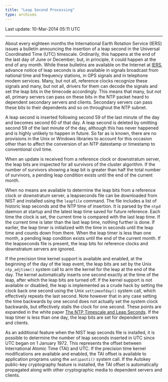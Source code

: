 ```yaml
---
title: "Leap Second Processing"
type: archives
---
```


Last update: 10-Mar-2014 05:11 UTC

* * *

About every eighteen months the International Earth Rotation Service (IERS) issues a bulletin announcing the insertion of a leap second in the Universal Coordinated Time (UTC) timescale. Ordinarily, this happens at the end of the last day of June or December; but, in principle, it could happen at the end of any month. While these bulletins are available on the Internet at [IERS](https://www.iers.org/IERS/EN/Home/home_node.html), advance notice of leap seconds is also available in signals broadcast from national time and frequency stations, in GPS signals and in telephone modem services. Many, but not all, reference clocks recognize these signals and many, but not all, drivers for them can decode the signals and set the leap bits in the timecode accordingly. This means that many, but not all, primary servers can pass on these bits in the NTP packet heard to dependent secondary servers and clients. Secondary servers can pass these bits to their dependents and so on throughout the NTP subnet.

A leap second is inserted following second 59 of the last minute of the day and becomes second 60 of that day. A leap second is deleted by omitting second 59 of the last minute of the day, although this has never happened and is highly unlikely to happen in future. So far as is known, there are no provisions in the Unix or Windows libraries to account for this occasion other than to affect the conversion of an NTP datestamp or timestamp to conventional civil time.

When an update is received from a reference clock or downstratum server, the leap bits are inspected for all survivors of the cluster algorithm. If the number of survivors showing a leap bit is greater than half the total number of survivors, a pending leap condition exists until the end of the current month.

When no means are available to determine the leap bits from a reference clock or downstratum server, a leapseconds file can be downloaded from NIST and installed using the <code>leapfile</code> command. The file includes a list of historic leap seconds and the NTP time of insertion. It is parsed by the <code>ntpd</code> daemon at startup and the latest leap time saved for future reference. Each time the clock is set, the current time is compared with the last leap time. If the current time is later than the last leap time, nothing further is done. If earlier, the leap timer is initialized with the time in seconds until the leap time and counts down from there. When the leap timer is less than one month, a pending leap condition exists until the end of the current month. If the leapseconds file is present, the leap bits for reference clocks and downstratum servers are ignored.

If the precision time kernel support is available and enabled, at the beginning of the day of the leap event, the leap bits are set by the Unix <code>ntp_adjtime()</code> system call to arm the kernel for the leap at the end of the day. The kernel automatically inserts one second exactly at the time of the leap, after which the leap bits are turned off. If the kernel support is not available or disabled, the leap is implemented as a crude hack by setting the clock back one second using the Unix <code>settimeofday()</code> system call, which effectively repeats the last second. Note however that in any case setting the time backwards by one second does not actually set the system clock backwards, but effectively stalls the clock for one second. These points are expanded in the white paper [The NTP Timescale and Leap Seconds](/reflib/leap/). If the leap timer is less than one day, the leap bits are set for dependent servers and clients.

As an additional feature when the NIST leap seconds file is installed, it is possible to determine the number of leap seconds inserted in UTC since UTC began on 1 January 1972. This represents the offset between International Atomic Time (TAI) and UTC. If the precision time kernel modifications are available and enabled, the TAI offset is available to application programs using the <code>antipasti()</code> system call. If the Autokey public-key cryptography feature is installed, the TAI offset is automatically propagated along with other cryptographic media to dependent servers and clients.